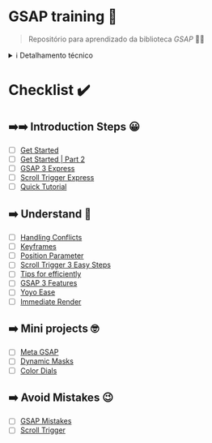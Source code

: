 # GSAP training 🎨

> Repositório para aprendizado da biblioteca *GSAP* 🧑‍🎨

<details>

<summary>ℹ️ Detalhamento técnico</summary>


This template should help get you started developing with Vue 3 in Vite.

## Recommended IDE Setup

[VSCode](https://code.visualstudio.com/) + [Volar](https://marketplace.visualstudio.com/items?itemName=Vue.volar) (and disable Vetur) + [TypeScript Vue Plugin (Volar)](https://marketplace.visualstudio.com/items?itemName=Vue.vscode-typescript-vue-plugin).

## Type Support for `.vue` Imports in TS

TypeScript cannot handle type information for `.vue` imports by default, so we replace the `tsc` CLI with `vue-tsc` for type checking. In editors, we need [TypeScript Vue Plugin (Volar)](https://marketplace.visualstudio.com/items?itemName=Vue.vscode-typescript-vue-plugin) to make the TypeScript language service aware of `.vue` types.

If the standalone TypeScript plugin doesn't feel fast enough to you, Volar has also implemented a [Take Over Mode](https://github.com/johnsoncodehk/volar/discussions/471#discussioncomment-1361669) that is more performant. You can enable it by the following steps:

1. Disable the built-in TypeScript Extension
    1) Run `Extensions: Show Built-in Extensions` from VSCode's command palette
    2) Find `TypeScript and JavaScript Language Features`, right click and select `Disable (Workspace)`
2. Reload the VSCode window by running `Developer: Reload Window` from the command palette.

## Customize configuration

See [Vite Configuration Reference](https://vitejs.dev/config/).

## Project Setup

```sh
npm install
```

### Compile and Hot-Reload for Development

```sh
npm run dev
```

### Type-Check, Compile and Minify for Production

```sh
npm run build
```

### Run Unit Tests with [Vitest](https://vitest.dev/)

```sh
npm run test:unit
```

### Run End-to-End Tests with [Cypress](https://www.cypress.io/)

```sh
npm run build
npm run test:e2e # or `npm run test:e2e:ci` for headless testing
```

### Lint with [ESLint](https://eslint.org/)

```sh
npm run lint
```

</details>


# Checklist ✔️

## ➡️➡️ Introduction Steps 😀

- [ ] [Get Started](https://greensock.com/get-started/)
- [ ] [Get Started | Part 2](https://greensock.com/get-started-2/)
- [ ] [GSAP 3 Express](https://www.creativecodingclub.com/courses/FreeGSAP3Express?ref=44f484)
- [ ] [Scroll Trigger Express](https://www.creativecodingclub.com/courses/scrolltrigger-express?ref=44f484)
- [ ] [Quick Tutorial](https://www.youtube.com/watch?v=m6PDUIF24v4&ab_channel=WebDevSimplified)

## ➡️ Understand 🤔

- [ ] [Handling Conflicts](https://greensock.com/conflict/)
- [ ] [Keyframes](https://greensock.com/understanding-keyframes/)
- [ ] [Position Parameter](https://greensock.com/position-parameter/)
- [ ] [Scroll Trigger 3 Easy Steps](https://greensock.com/st-get-started/)
- [ ] [Tips for efficiently](https://css-tricks.com/tips-for-writing-animation-code-efficiently/)
- [ ] [GSAP 3 Features](https://greensock.com/gsap3-features/)
- [ ] [Yoyo Ease](https://greensock.com/yoyoease/)
- [ ] [Immediate Render](https://greensock.com/immediaterender/)
## ➡️ Mini projects 🤓

- [ ] [Meta GSAP](https://css-tricks.com/going-meta-gsap-the-quest-for-perfect-infinite-scrolling/)
- [ ] [Dynamic Masks](https://tympanus.net/codrops/2021/05/04/dynamic-css-masks-with-custom-properties-and-gsap/)
- [ ] [Color Dials](https://www.motiontricks.com/hsla-color-dials-with-maprange/)

## ➡️ Avoid Mistakes 😉

- [ ] [GSAP Mistakes](https://greensock.com/mistakes/)
- [ ] [Scroll Trigger](https://greensock.com/st-mistakes/)
